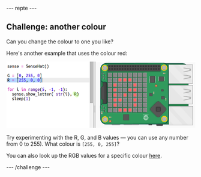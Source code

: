\--- repte \---

## Challenge: another colour

Can you change the colour to one you like?

Here's another example that uses the colour red:

![captura de pantalla](images/timer-red.png)

Try experimenting with the R, G, and B values — you can use any number from 0 to 255). What colour is `[255, 0, 255]`?

You can also look up the RGB values for a specific colour <a href="http://jumpto.cc/colours" target="_blank">here</a>.

\--- /challenge \---